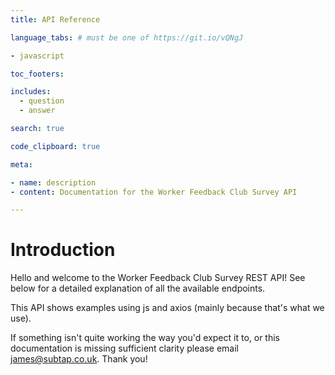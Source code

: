 ```yaml
---
title: API Reference

language_tabs: # must be one of https://git.io/vQNgJ

- javascript

toc_footers:

includes:
  - question
  - answer

search: true

code_clipboard: true

meta:

- name: description
- content: Documentation for the Worker Feedback Club Survey API

---
```


# Introduction

Hello and welcome to the Worker Feedback Club Survey REST API! See below for a detailed explanation of all the available
endpoints.

This API shows examples using js and axios (mainly because that's what we use).

If something isn't quite working the way you'd expect it to, or this documentation is missing sufficient clarity please
email james@subtap.co.uk. Thank you!

